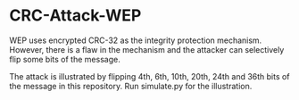 # CRC-Attack-WEP

WEP uses encrypted CRC-32 as the integrity protection mechanism.
However, there is a flaw in the mechanism and the attacker can selectively flip some bits of the message.

The attack is illustrated by flipping 4th, 6th, 10th, 20th, 24th and 36th bits of the message in this repository.
Run simulate.py for the illustration.

